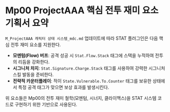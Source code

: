 # Mp00 ProjectAAA 핵심 전투 재미 요소 기획서 요약

`M_ProjectAAA 캐릭터 상태 시스템_mdc.md` 업데이트에 따라 STAT 플러그인은 다음 핵심 전투 재미 요소를 지원한다.

- **모멘텀(Flow) 버프**: 공격 성공 시 `Stat.Flow.Stack` 태그에 스택을 누적하여 전투의 리듬을 강화한다.
- **시그니처 차지**: `Stat.Signature.Charge.Stack` 태그를 사용하여 강력한 시그니처 스킬 발동을 준비한다.
- **전략적 카운터플레이**: 적이 `State.Vulnerable.To.Counter` 태그를 보유한 상태에서 특정 공격 태그가 맞으면 보상 효과를 발생시킨다.

위 요소들은 Mp00의 전투 재미 철학(모멘텀, 시너지, 클라이맥스)을 STAT 시스템 코드로 구현하기 위한 기반으로 사용된다.
